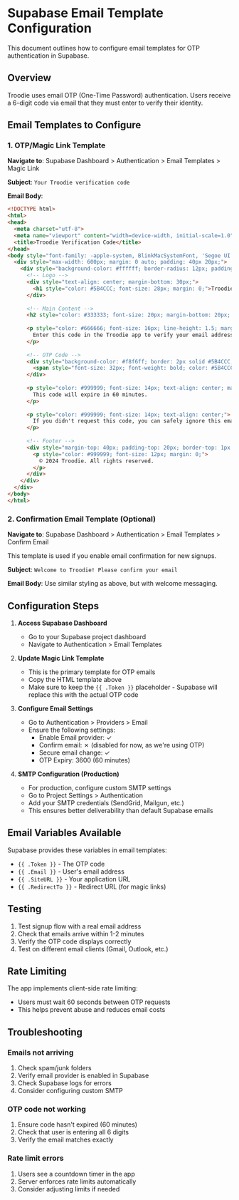# Supabase Email Template Configuration

This document outlines how to configure email templates for OTP authentication in Supabase.

## Overview

Troodie uses email OTP (One-Time Password) authentication. Users receive a 6-digit code via email that they must enter to verify their identity.

## Email Templates to Configure

### 1. OTP/Magic Link Template

**Navigate to**: Supabase Dashboard > Authentication > Email Templates > Magic Link

**Subject**: `Your Troodie verification code`

**Email Body**:
```html
<!DOCTYPE html>
<html>
<head>
  <meta charset="utf-8">
  <meta name="viewport" content="width=device-width, initial-scale=1.0">
  <title>Troodie Verification Code</title>
</head>
<body style="font-family: -apple-system, BlinkMacSystemFont, 'Segoe UI', Roboto, 'Helvetica Neue', Arial, sans-serif; margin: 0; padding: 0; background-color: #f5f5f5;">
  <div style="max-width: 600px; margin: 0 auto; padding: 40px 20px;">
    <div style="background-color: #ffffff; border-radius: 12px; padding: 40px; box-shadow: 0 2px 4px rgba(0, 0, 0, 0.1);">
      <!-- Logo -->
      <div style="text-align: center; margin-bottom: 30px;">
        <h1 style="color: #5B4CCC; font-size: 28px; margin: 0;">Troodie</h1>
      </div>
      
      <!-- Main Content -->
      <h2 style="color: #333333; font-size: 20px; margin-bottom: 20px; text-align: center;">Your verification code</h2>
      
      <p style="color: #666666; font-size: 16px; line-height: 1.5; margin-bottom: 30px; text-align: center;">
        Enter this code in the Troodie app to verify your email address:
      </p>
      
      <!-- OTP Code -->
      <div style="background-color: #f8f6ff; border: 2px solid #5B4CCC; border-radius: 8px; padding: 20px; text-align: center; margin-bottom: 30px;">
        <span style="font-size: 32px; font-weight: bold; color: #5B4CCC; letter-spacing: 8px;">{{ .Token }}</span>
      </div>
      
      <p style="color: #999999; font-size: 14px; text-align: center; margin-bottom: 10px;">
        This code will expire in 60 minutes.
      </p>
      
      <p style="color: #999999; font-size: 14px; text-align: center;">
        If you didn't request this code, you can safely ignore this email.
      </p>
      
      <!-- Footer -->
      <div style="margin-top: 40px; padding-top: 20px; border-top: 1px solid #eeeeee; text-align: center;">
        <p style="color: #999999; font-size: 12px; margin: 0;">
          © 2024 Troodie. All rights reserved.
        </p>
      </div>
    </div>
  </div>
</body>
</html>
```

### 2. Confirmation Email Template (Optional)

**Navigate to**: Supabase Dashboard > Authentication > Email Templates > Confirm Email

This template is used if you enable email confirmation for new signups.

**Subject**: `Welcome to Troodie! Please confirm your email`

**Email Body**: Use similar styling as above, but with welcome messaging.

## Configuration Steps

1. **Access Supabase Dashboard**
   - Go to your Supabase project dashboard
   - Navigate to Authentication > Email Templates

2. **Update Magic Link Template**
   - This is the primary template for OTP emails
   - Copy the HTML template above
   - Make sure to keep the `{{ .Token }}` placeholder - Supabase will replace this with the actual OTP code

3. **Configure Email Settings**
   - Go to Authentication > Providers > Email
   - Ensure the following settings:
     - Enable Email provider: ✓
     - Confirm email: ✗ (disabled for now, as we're using OTP)
     - Secure email change: ✓
     - OTP Expiry: 3600 (60 minutes)

4. **SMTP Configuration (Production)**
   - For production, configure custom SMTP settings
   - Go to Project Settings > Authentication
   - Add your SMTP credentials (SendGrid, Mailgun, etc.)
   - This ensures better deliverability than default Supabase emails

## Email Variables Available

Supabase provides these variables in email templates:
- `{{ .Token }}` - The OTP code
- `{{ .Email }}` - User's email address
- `{{ .SiteURL }}` - Your application URL
- `{{ .RedirectTo }}` - Redirect URL (for magic links)

## Testing

1. Test signup flow with a real email address
2. Check that emails arrive within 1-2 minutes
3. Verify the OTP code displays correctly
4. Test on different email clients (Gmail, Outlook, etc.)

## Rate Limiting

The app implements client-side rate limiting:
- Users must wait 60 seconds between OTP requests
- This helps prevent abuse and reduces email costs

## Troubleshooting

### Emails not arriving
1. Check spam/junk folders
2. Verify email provider is enabled in Supabase
3. Check Supabase logs for errors
4. Consider configuring custom SMTP

### OTP code not working
1. Ensure code hasn't expired (60 minutes)
2. Check that user is entering all 6 digits
3. Verify the email matches exactly

### Rate limit errors
1. Users see a countdown timer in the app
2. Server enforces rate limits automatically
3. Consider adjusting limits if needed